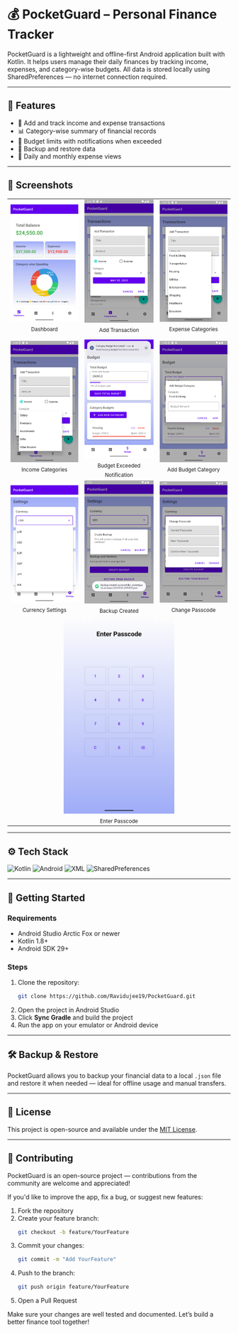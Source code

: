 
# 💰 PocketGuard – Personal Finance Tracker

PocketGuard is a lightweight and offline-first Android application built with Kotlin. It helps users manage their daily finances by tracking income, expenses, and category-wise budgets. All data is stored locally using SharedPreferences — no internet connection required.

---

## 📱 Features

- 🧾 Add and track income and expense transactions
- 📊 Category-wise summary of financial records
- 🚨 Budget limits with notifications when exceeded
- 🔄 Backup and restore data 
- 📆 Daily and monthly expense views

---

## 📸 Screenshots

<table>
  <tr>
    <td><img src="dashboard.png" width="250"/><br><center><sub>Dashboard</sub></center></td>
    <td><img src="addtrns.png" width="250"/><br><center><sub>Add Transaction</sub></center></td>
    <td><img src="addexpensspiner.png" width="250"/><br><center><sub>Expense Categories</sub></center></td>
  </tr>
  <tr>
    <td><img src="addincomspiner.png" width="250"/><br><center><sub>Income Categories</sub></center></td>
    <td><img src="catabudnotifi.png" width="250"/><br><center><sub>Budget Exceeded Notification</sub></center></td>
    <td><img src="addcatabudget.png" width="250"/><br><center><sub>Add Budget Category</sub></center></td>
  </tr>
  <tr>
    <td><img src="currency.png" width="250"/><br><center><sub>Currency Settings</sub></center></td>
    <td><img src="backup.png" width="250"/><br><center><sub>Backup Created</sub></center></td>
    <td><img src="changepcode.png" width="250"/><br><center><sub>Change Passcode</sub></center></td>
  </tr>
  <tr>
    <td colspan="3" align="center">
      <img src="code.png" width="250"/><br><center><sub>Enter Passcode</sub></center>
    </td>
  </tr>
</table>

---

## ⚙️ Tech Stack

![Kotlin](https://img.shields.io/badge/Kotlin-7F52FF?style=for-the-badge&logo=kotlin&logoColor=white)
![Android](https://img.shields.io/badge/Android-3DDC84?style=for-the-badge&logo=android&logoColor=white)
![XML](https://img.shields.io/badge/XML-E44D26?style=for-the-badge&logo=xml&logoColor=white)
![SharedPreferences](https://img.shields.io/badge/SharedPreferences-Important?style=for-the-badge&logo=google&logoColor=white)

---

## 🚀 Getting Started

### Requirements

- Android Studio Arctic Fox or newer
- Kotlin 1.8+
- Android SDK 29+

### Steps

1. Clone the repository:
   ```bash
   git clone https://github.com/Ravidujee19/PocketGuard.git
   ```
2. Open the project in Android Studio
3. Click **Sync Gradle** and build the project
4. Run the app on your emulator or Android device

---

## 🛠 Backup & Restore

PocketGuard allows you to backup your financial data to a local `.json` file and restore it when needed — ideal for offline usage and manual transfers.

---

## 📃 License

This project is open-source and available under the [MIT License](LICENSE).

---

## 🤝 Contributing

PocketGuard is an open-source project — contributions from the community are welcome and appreciated!

If you'd like to improve the app, fix a bug, or suggest new features:

1. Fork the repository
2. Create your feature branch:
   ```bash
   git checkout -b feature/YourFeature
   ```
3. Commit your changes:
   ```bash
   git commit -m "Add YourFeature"
   ```
4. Push to the branch:
   ```bash
   git push origin feature/YourFeature
   ```
5. Open a Pull Request

Make sure your changes are well tested and documented. Let’s build a better finance tool together!
